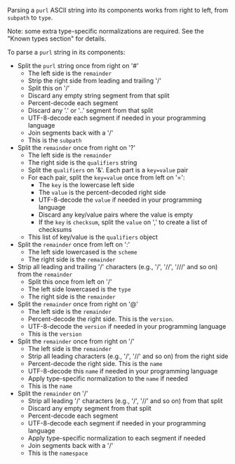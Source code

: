 
Parsing a `purl` ASCII string into its components works from right to
left, from `subpath` to `type`.

Note: some extra type-specific normalizations are required. See the
\"Known types section\" for details.

To parse a `purl` string in its components:

-   Split the `purl` string once from right on \'#\'
    -   The left side is the `remainder`
    -   Strip the right side from leading and trailing \'/\'
    -   Split this on \'/\'
    -   Discard any empty string segment from that split
    -   Percent-decode each segment
    -   Discard any \'.\' or \'..\' segment from that split
    -   UTF-8-decode each segment if needed in your programming language
    -   Join segments back with a \'/\'
    -   This is the `subpath`
-   Split the `remainder` once from right on \'?\'
    -   The left side is the `remainder`
    -   The right side is the `qualifiers` string
    -   Split the `qualifiers` on \'&\'. Each part is a `key=value` pair
    -   For each pair, split the `key=value` once from left on \'=\':
        -   The `key` is the lowercase left side
        -   The `value` is the percent-decoded right side
        -   UTF-8-decode the `value` if needed in your programming
            language
        -   Discard any key/value pairs where the value is empty
        -   If the `key` is `checksum`, split the `value` on \',\' to
            create a list of checksums
    -   This list of key/value is the `qualifiers` object
-   Split the `remainder` once from left on \':\'
    -   The left side lowercased is the `scheme`
    -   The right side is the `remainder`
-   Strip all leading and trailing \'/\' characters (e.g., \'/\',
    \'//\', \'///\' and so on) from the `remainder`
    -   Split this once from left on \'/\'
    -   The left side lowercased is the `type`
    -   The right side is the `remainder`
-   Split the `remainder` once from right on \'@\'
    -   The left side is the `remainder`
    -   Percent-decode the right side. This is the `version`.
    -   UTF-8-decode the `version` if needed in your programming
        language
    -   This is the `version`
-   Split the `remainder` once from right on \'/\'
    -   The left side is the `remainder`
    -   Strip all leading characters (e.g., \'/\', \'//\' and so on)
        from the right side
    -   Percent-decode the right side. This is the `name`
    -   UTF-8-decode this `name` if needed in your programming language
    -   Apply type-specific normalization to the `name` if needed
    -   This is the `name`
-   Split the `remainder` on \'/\'
    -   Strip all leading \'/\' characters (e.g., \'/\', \'//\' and so
        on) from that split
    -   Discard any empty segment from that split
    -   Percent-decode each segment
    -   UTF-8-decode each segment if needed in your programming language
    -   Apply type-specific normalization to each segment if needed
    -   Join segments back with a \'/\'
    -   This is the `namespace`

